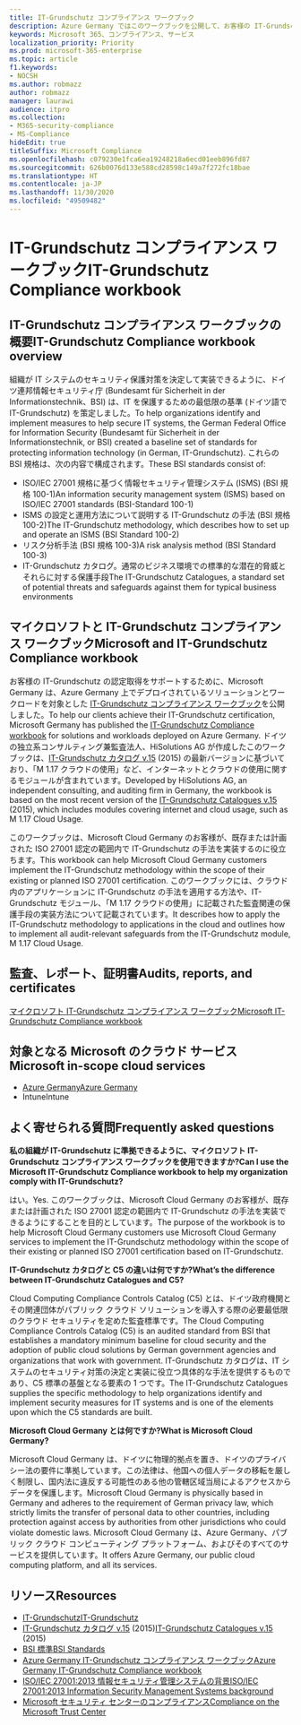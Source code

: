 ```yaml
---
title: IT-Grundschutz コンプライアンス ワークブック
description: Azure Germany ではこのワークブックを公開して、お客様の IT-Grundschutz 認定取得をサポートしています。
keywords: Microsoft 365、コンプライアンス、サービス
localization_priority: Priority
ms.prod: microsoft-365-enterprise
ms.topic: article
f1.keywords:
- NOCSH
ms.author: robmazz
author: robmazz
manager: laurawi
audience: itpro
ms.collection:
- M365-security-compliance
- MS-Compliance
hideEdit: true
titleSuffix: Microsoft Compliance
ms.openlocfilehash: c079230e1fca6ea19248218a6ecd01eeb896fd87
ms.sourcegitcommit: 626b0076d133e588cd28598c149a7f272fc18bae
ms.translationtype: HT
ms.contentlocale: ja-JP
ms.lasthandoff: 11/30/2020
ms.locfileid: "49509482"
---
```

# <a name="it-grundschutz-compliance-workbook"></a><span data-ttu-id="c6d75-104">IT-Grundschutz コンプライアンス ワークブック</span><span class="sxs-lookup"><span data-stu-id="c6d75-104">IT-Grundschutz Compliance workbook</span></span>

## <a name="it-grundschutz-compliance-workbook-overview"></a><span data-ttu-id="c6d75-105">IT-Grundschutz コンプライアンス ワークブックの概要</span><span class="sxs-lookup"><span data-stu-id="c6d75-105">IT-Grundschutz Compliance workbook overview</span></span>

<span data-ttu-id="c6d75-106">組織が IT システムのセキュリティ保護対策を決定して実装できるように、ドイツ連邦情報セキュリティ庁 (Bundesamt für Sicherheit in der Informationstechnik、BSI) は、IT を保護するための最低限の基準 (ドイツ語で IT-Grundschutz) を策定しました。</span><span class="sxs-lookup"><span data-stu-id="c6d75-106">To help organizations identify and implement measures to help secure IT systems, the German Federal Office for Information Security (Bundesamt für Sicherheit in der Informationstechnik, or BSI) created a baseline set of standards for protecting information technology (in German, IT-Grundschutz).</span></span> <span data-ttu-id="c6d75-107">これらの BSI 規格は、次の内容で構成されます。</span><span class="sxs-lookup"><span data-stu-id="c6d75-107">These BSI standards consist of:</span></span>

- <span data-ttu-id="c6d75-108">ISO/IEC 27001 規格に基づく情報セキュリティ管理システム (ISMS) (BSI 規格 100-1)</span><span class="sxs-lookup"><span data-stu-id="c6d75-108">An information security management system (ISMS) based on ISO/IEC 27001 standards (BSI-Standard 100-1)</span></span>
- <span data-ttu-id="c6d75-109">ISMS の設定と運用方法について説明する IT-Grundschutz の手法 (BSI 規格 100-2)</span><span class="sxs-lookup"><span data-stu-id="c6d75-109">The IT-Grundschutz methodology, which describes how to set up and operate an ISMS (BSI Standard 100-2)</span></span>
- <span data-ttu-id="c6d75-110">リスク分析手法 (BSI 規格 100-3)</span><span class="sxs-lookup"><span data-stu-id="c6d75-110">A risk analysis method (BSI Standard 100-3)</span></span>
- <span data-ttu-id="c6d75-111">IT-Grundschutz カタログ。通常のビジネス環境での標準的な潜在的脅威とそれらに対する保護手段</span><span class="sxs-lookup"><span data-stu-id="c6d75-111">The IT-Grundschutz Catalogues, a standard set of potential threats and safeguards against them for typical business environments</span></span>

## <a name="microsoft-and-it-grundschutz-compliance-workbook"></a><span data-ttu-id="c6d75-112">マイクロソフトと IT-Grundschutz コンプライアンス ワークブック</span><span class="sxs-lookup"><span data-stu-id="c6d75-112">Microsoft and IT-Grundschutz Compliance workbook</span></span>

<span data-ttu-id="c6d75-113">お客様の IT-Grundschutz の認定取得をサポートするために、Microsoft Germany は、Azure Germany 上でデプロイされているソリューションとワークロードを対象とした [IT-Grundschutz コンプライアンス ワークブック](https://aka.ms/grundschutzworkbook)を公開しました。</span><span class="sxs-lookup"><span data-stu-id="c6d75-113">To help our clients achieve their IT-Grundschutz certification, Microsoft Germany has published the [IT-Grundschutz Compliance workbook](https://aka.ms/grundschutzworkbook) for solutions and workloads deployed on Azure Germany.</span></span> <span data-ttu-id="c6d75-114">ドイツの独立系コンサルティング兼監査法人、HiSolutions AG が作成したこのワークブックは、[IT-Grundschutz カタログ v.15](https://www.bsi.bund.de/SharedDocs/Downloads/DE/BSI/Grundschutz/International/GSK_15_EL_EN_Draft.pdf?__blob=publicationFile&v=2) (2015) の最新バージョンに基づいており、「M 1.17 クラウドの使用」など、インターネットとクラウドの使用に関するモジュールが含まれています。</span><span class="sxs-lookup"><span data-stu-id="c6d75-114">Developed by HiSolutions AG, an independent consulting, and auditing firm in Germany, the workbook is based on the most recent version of the [IT-Grundschutz Catalogues v.15](https://www.bsi.bund.de/SharedDocs/Downloads/DE/BSI/Grundschutz/International/GSK_15_EL_EN_Draft.pdf?__blob=publicationFile&v=2) (2015), which includes modules covering internet and cloud usage, such as M 1.17 Cloud Usage.</span></span>

<span data-ttu-id="c6d75-115">このワークブックは、Microsoft Cloud Germany のお客様が、既存または計画された ISO 27001 認定の範囲内で IT-Grundschutz の手法を実装するのに役立ちます。</span><span class="sxs-lookup"><span data-stu-id="c6d75-115">This workbook can help Microsoft Cloud Germany customers implement the IT-Grundschutz methodology within the scope of their existing or planned ISO 27001 certification.</span></span> <span data-ttu-id="c6d75-116">このワークブックには、クラウド内のアプリケーションに IT-Grundschutz の手法を適用する方法や、IT-Grundschutz モジュール、「M 1.17 クラウドの使用」に記載された監査関連の保護手段の実装方法について記載されています。</span><span class="sxs-lookup"><span data-stu-id="c6d75-116">It describes how to apply the IT-Grundschutz methodology to applications in the cloud and outlines how to implement all audit-relevant safeguards from the IT-Grundschutz module, M 1.17 Cloud Usage.</span></span>

## <a name="audits-reports-and-certificates"></a><span data-ttu-id="c6d75-117">監査、レポート、証明書</span><span class="sxs-lookup"><span data-stu-id="c6d75-117">Audits, reports, and certificates</span></span>

[<span data-ttu-id="c6d75-118">マイクロソフト IT-Grundschutz コンプライアンス ワークブック</span><span class="sxs-lookup"><span data-stu-id="c6d75-118">Microsoft IT-Grundschutz Compliance workbook</span></span>](https://aka.ms/grundschutzworkbook)

## <a name="microsoft-in-scope-cloud-services"></a><span data-ttu-id="c6d75-119">対象となる Microsoft のクラウド サービス</span><span class="sxs-lookup"><span data-stu-id="c6d75-119">Microsoft in-scope cloud services</span></span>

- [<span data-ttu-id="c6d75-120">Azure Germany</span><span class="sxs-lookup"><span data-stu-id="c6d75-120">Azure Germany</span></span>](https://aka.ms/AzureCompliance)
- <span data-ttu-id="c6d75-121">Intune</span><span class="sxs-lookup"><span data-stu-id="c6d75-121">Intune</span></span>

## <a name="frequently-asked-questions"></a><span data-ttu-id="c6d75-122">よく寄せられる質問</span><span class="sxs-lookup"><span data-stu-id="c6d75-122">Frequently asked questions</span></span>

<span data-ttu-id="c6d75-123">**私の組織が IT-Grundschutz に準拠できるように、マイクロソフト IT-Grundschutz コンプライアンス ワークブックを使用できますか?**</span><span class="sxs-lookup"><span data-stu-id="c6d75-123">**Can I use the Microsoft IT-Grundschutz Compliance workbook to help my organization comply with IT-Grundschutz?**</span></span>

<span data-ttu-id="c6d75-124">はい。</span><span class="sxs-lookup"><span data-stu-id="c6d75-124">Yes.</span></span> <span data-ttu-id="c6d75-125">このワークブックは、Microsoft Cloud Germany のお客様が、既存または計画された ISO 27001 認定の範囲内で IT-Grundschutz の手法を実装できるようにすることを目的としています。</span><span class="sxs-lookup"><span data-stu-id="c6d75-125">The purpose of the workbook is to help Microsoft Cloud Germany customers use Microsoft Cloud Germany services to implement the IT-Grundschutz methodology within the scope of their existing or planned ISO 27001 certification based on IT-Grundschutz.</span></span>

<span data-ttu-id="c6d75-126">**IT-Grundschutz カタログと C5 の違いは何ですか?**</span><span class="sxs-lookup"><span data-stu-id="c6d75-126">**What’s the difference between IT-Grundschutz Catalogues and C5?**</span></span>

<span data-ttu-id="c6d75-127">Cloud Computing Compliance Controls Catalog (C5) とは、ドイツ政府機関とその関連団体がパブリック クラウド ソリューションを導入する際の必要最低限のクラウド セキュリティを定めた監査標準です。</span><span class="sxs-lookup"><span data-stu-id="c6d75-127">The Cloud Computing Compliance Controls Catalog (C5) is an audited standard from BSI that establishes a mandatory minimum baseline for cloud security and the adoption of public cloud solutions by German government agencies and organizations that work with government.</span></span> <span data-ttu-id="c6d75-128">IT-Grundschutz カタログは、IT システムのセキュリティ対策の決定と実装に役立つ具体的な手法を提供するものであり、C5 標準の基盤となる要素の 1 つです。</span><span class="sxs-lookup"><span data-stu-id="c6d75-128">The IT-Grundschutz Catalogues supplies the specific methodology to help organizations identify and implement security measures for IT systems and is one of the elements upon which the C5 standards are built.</span></span>

<span data-ttu-id="c6d75-129">**Microsoft Cloud Germany とは何ですか?**</span><span class="sxs-lookup"><span data-stu-id="c6d75-129">**What is Microsoft Cloud Germany?**</span></span>

<span data-ttu-id="c6d75-130">Microsoft Cloud Germany は、ドイツに物理的拠点を置き、ドイツのプライバシー法の要件に準拠しています。この法律は、他国への個人データの移転を厳しく制限し、国内法に違反する可能性のある他の管轄区域当局によるアクセスからデータを保護します。</span><span class="sxs-lookup"><span data-stu-id="c6d75-130">Microsoft Cloud Germany is physically based in Germany and adheres to the requirement of German privacy law, which strictly limits the transfer of personal data to other countries, including protection against access by authorities from other jurisdictions who could violate domestic laws.</span></span> <span data-ttu-id="c6d75-131">Microsoft Cloud Germany は、Azure Germany、パブリック クラウド コンピューティング プラットフォーム、およびそのすべてのサービスを提供しています。</span><span class="sxs-lookup"><span data-stu-id="c6d75-131">It offers Azure Germany, our public cloud computing platform, and all its services.</span></span>

## <a name="resources"></a><span data-ttu-id="c6d75-132">リソース</span><span class="sxs-lookup"><span data-stu-id="c6d75-132">Resources</span></span>

- [<span data-ttu-id="c6d75-133">IT-Grundschutz</span><span class="sxs-lookup"><span data-stu-id="c6d75-133">IT-Grundschutz</span></span>](https://www.bsi.bund.de/EN/Topics/ITGrundschutz/ITGrundschutzHome/itgrundschutzhome_node.html;jsessionid=5ABC53411232B460035220974AE634C4.1_cid351)
- <span data-ttu-id="c6d75-134">[IT-Grundschutz カタログ v.15](https://www.bsi.bund.de/SharedDocs/Downloads/DE/BSI/Grundschutz/International/GSK_15_EL_EN_Draft.pdf?__blob=publicationFile&v=2) (2015)</span><span class="sxs-lookup"><span data-stu-id="c6d75-134">[IT-Grundschutz Catalogues v.15](https://www.bsi.bund.de/SharedDocs/Downloads/DE/BSI/Grundschutz/International/GSK_15_EL_EN_Draft.pdf?__blob=publicationFile&v=2) (2015)</span></span>
- [<span data-ttu-id="c6d75-135">BSI 標準</span><span class="sxs-lookup"><span data-stu-id="c6d75-135">BSI Standards</span></span>](https://www.bsi.bund.de/EN/Publications/BSIStandards/BSIStandards_node.html)
- [<span data-ttu-id="c6d75-136">Azure Germany IT-Grundschutz コンプライアンス ワークブック</span><span class="sxs-lookup"><span data-stu-id="c6d75-136">Azure Germany IT-Grundschutz Compliance workbook</span></span>](https://aka.ms/grundschutzworkbook)
- [<span data-ttu-id="c6d75-137">ISO/IEC 27001:2013 情報セキュリティ管理システムの背景</span><span class="sxs-lookup"><span data-stu-id="c6d75-137">ISO/IEC 27001:2013 Information Security Management Systems background</span></span>](offering-iso-27001.md)
- [<span data-ttu-id="c6d75-138">Microsoft セキュリティ センターのコンプライアンス</span><span class="sxs-lookup"><span data-stu-id="c6d75-138">Compliance on the Microsoft Trust Center</span></span>](https://www.microsoft.com/trust-center/compliance/compliance-overview)
